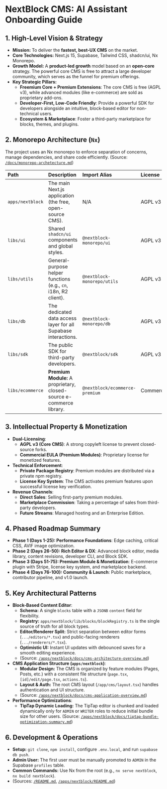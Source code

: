# NextBlock CMS: AI Assistant Onboarding Guide

## 1. High-Level Vision & Strategy
*   **Mission:** To deliver the **fastest, best-UX CMS** on the market.
*   **Core Technologies:** Next.js 15, Supabase, Tailwind CSS, shadcn/ui, Nx Monorepo.
*   **Growth Model:** A **product-led growth** model based on an **open-core** strategy. The powerful core CMS is free to attract a large developer community, which serves as the funnel for premium offerings.
*   **Key Strategic Pillars:**
    *   **Freemium Core + Premium Extensions**: The core CMS is free (AGPL v3), while advanced modules (like e-commerce) are sold as proprietary add-ons.
    *   **Developer-First, Low-Code Friendly**: Provide a powerful SDK for developers alongside an intuitive, block-based editor for non-technical users.
    *   **Ecosystem & Marketplace**: Foster a third-party marketplace for blocks, themes, and plugins.

## 2. Monorepo Architecture (`Nx`)
The project uses an Nx monorepo to enforce separation of concerns, manage dependencies, and share code efficiently. (Source: [`/docs/monorepo-archetecture.md`](/docs/monorepo-archetecture.md))

| Path | Description | Import Alias | License |
| :--- | :--- | :--- | :--- |
| `apps/nextblock` | The main Next.js application (the free, open-source CMS). | N/A | AGPL v3 |
| `libs/ui` | Shared `shadcn/ui` components and global styles. | `@nextblock-monorepo/ui` | AGPL v3 |
| `libs/utils` | General-purpose helper functions (e.g., `cn`, i18n, R2 client). | `@nextblock-monorepo/utils` | AGPL v3 |
| `libs/db` | The dedicated data access layer for all Supabase interactions. | `@nextblock-monorepo/db` | AGPL v3 |
| `libs/sdk` | The public SDK for third-party developers. | `@nextblock/sdk` | AGPL v3 |
| `libs/ecommerce` | **Premium Module:** A proprietary, closed-source e-commerce library. | `@nextblock/ecommerce-premium` | Commercial |

## 3. Intellectual Property & Monetization
*   **Dual-Licensing**:
    *   **AGPL v3 (Core CMS)**: A strong copyleft license to prevent closed-source forks.
    *   **Commercial EULA (Premium Modules)**: Proprietary license for monetized features.
*   **Technical Enforcement**:
    *   **Private Package Registry**: Premium modules are distributed via a private npm registry.
    *   **License Key System**: The CMS activates premium features upon successful license key verification.
*   **Revenue Channels**:
    *   **Direct Sales**: Selling first-party premium modules.
    *   **Marketplace Commission**: Taking a percentage of sales from third-party developers.
    *   **Future Streams**: Managed hosting and an Enterprise Edition.

## 4. Phased Roadmap Summary
*   **Phase 1 (Days 1-25): Performance Foundations**: Edge caching, critical CSS, AVIF image optimization.
*   **Phase 2 (Days 26-50): Rich Editor & DX**: Advanced block editor, media library, content revisions, developer CLI, and Block SDK.
*   **Phase 3 (Days 51-75): Premium Module & Monetization**: E-commerce plugin with Stripe, license key system, and marketplace backend.
*   **Phase 4 (Days 76-100): Community & Launch**: Public marketplace, contributor pipeline, and v1.0 launch.

## 5. Key Architectural Patterns
*   **Block-Based Content Editor**:
    *   **Schema:** A single `blocks` table with a `JSONB` `content` field for flexibility.
    *   **Registry:** `apps/nextblock/lib/blocks/blockRegistry.ts` is the single source of truth for all block types.
    *   **Editor/Renderer Split:** Strict separation between editor forms (`.../editors/*.tsx`) and public-facing renderers (`.../renderers/*.tsx`).
    *   **Optimistic UI:** Instant UI updates with debounced saves for a smooth editing experience.
    *   (Source: [`/apps/nextblock/docs/cms-architecture-overview.md`](/apps/nextblock/docs/cms-architecture-overview.md))
*   **CMS Application Structure (`apps/nextblock`)**:
    *   **Modular Design:** The CMS is organized by feature modules (Pages, Posts, etc.) with a consistent file structure (`page.tsx`, `[id]/edit/page.tsx`, `actions.ts`).
    *   **Layout & Auth:** The root CMS layout (`/app/cms/layout.tsx`) handles authentication and UI structure.
    *   (Source: [`/apps/nextblock/docs/cms-application-overview.md`](/apps/nextblock/docs/cms-application-overview.md))
*   **Performance Optimizations**:
    *   **TipTap Dynamic Loading:** The TipTap editor is chunked and loaded dynamically only for `ADMIN` or `WRITER` roles to reduce initial bundle size for other users. (Source: [`/apps/nextblock/docs/tiptap-bundle-optimization-summary.md`](/apps/nextblock/docs/tiptap-bundle-optimization-summary.md))

## 6. Development & Operations
*   **Setup:** `git clone`, `npm install`, configure `.env.local`, and run `supabase db push`.
*   **Admin User:** The first user must be manually promoted to `ADMIN` in the Supabase `profiles` table.
*   **Common Commands:** Use Nx from the root (e.g., `nx serve nextblock`, `nx build nextblock`).
*   (Sources: [`/README.md`](/README.md), [`/apps/nextblock/README.md`](/apps/nextblock/README.md))